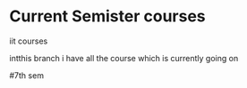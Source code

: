 # Current Semister courses

iit courses

intthis branch i have all the course which is currently going on


#7th sem

